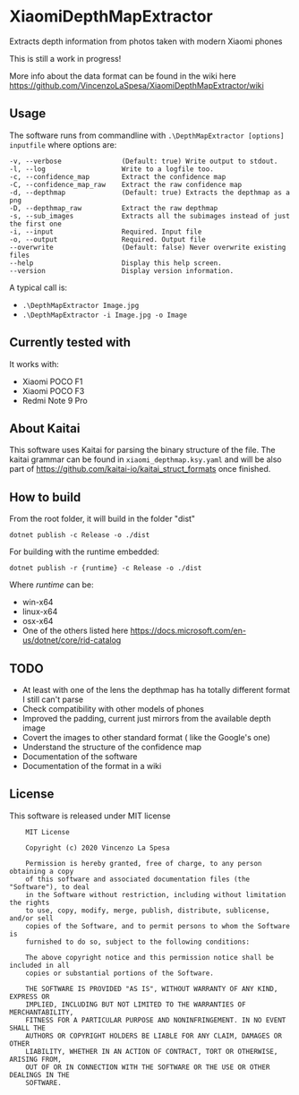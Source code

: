 # XiaomiDepthMapExtractor
Extracts depth information from photos taken with modern Xiaomi phones

This is still a work in progress!

More info about the data format can be found in the wiki here https://github.com/VincenzoLaSpesa/XiaomiDepthMapExtractor/wiki 

## Usage

The software runs from commandline with `.\DepthMapExtractor [options] inputfile` where options are:

    -v, --verbose               (Default: true) Write output to stdout.
    -l, --log                   Write to a logfile too.
    -c, --confidence_map        Extract the confidence map
    -C, --confidence_map_raw    Extract the raw confidence map
    -d, --depthmap              (Default: true) Extracts the depthmap as a png
    -D, --depthmap_raw          Extract the raw depthmap
    -s, --sub_images            Extracts all the subimages instead of just the first one
    -i, --input                 Required. Input file
    -o, --output                Required. Output file
    --overwrite                 (Default: false) Never overwrite existing files
    --help                      Display this help screen.
    --version                   Display version information.

A typical call is:

-  `.\DepthMapExtractor Image.jpg` 
-  `.\DepthMapExtractor -i Image.jpg -o Image` 

## Currently tested with

It works with: 

- Xiaomi POCO F1
- Xiaomi POCO F3
- Redmi Note 9 Pro

## About Kaitai

This software uses Kaitai for parsing the binary structure of the file.
The kaitai grammar can be found in `xiaomi_depthmap.ksy.yaml` and will be also part of 
https://github.com/kaitai-io/kaitai_struct_formats once finished.

## How to build

From the root folder, it will build in the folder "dist"

`dotnet publish -c Release -o ./dist`

For building with the runtime embedded:

`dotnet publish -r {runtime} -c Release -o ./dist`

Where *runtime* can be:

- win-x64
- linux-x64
- osx-x64
- One of the others listed here https://docs.microsoft.com/en-us/dotnet/core/rid-catalog


## TODO

- At least with one of the lens the depthmap has ha totally different format I still can't parse
- Check compatibility with other models of phones
- Improved the padding, current just mirrors from the available depth image
- Covert the images to other standard format ( like the Google's one)
- Understand the structure of the confidence map
- Documentation of the software
- Documentation of the format in a wiki

## License
This software is released under MIT license 

        MIT License

        Copyright (c) 2020 Vincenzo La Spesa

        Permission is hereby granted, free of charge, to any person obtaining a copy
        of this software and associated documentation files (the "Software"), to deal
        in the Software without restriction, including without limitation the rights
        to use, copy, modify, merge, publish, distribute, sublicense, and/or sell
        copies of the Software, and to permit persons to whom the Software is
        furnished to do so, subject to the following conditions:

        The above copyright notice and this permission notice shall be included in all
        copies or substantial portions of the Software.

        THE SOFTWARE IS PROVIDED "AS IS", WITHOUT WARRANTY OF ANY KIND, EXPRESS OR
        IMPLIED, INCLUDING BUT NOT LIMITED TO THE WARRANTIES OF MERCHANTABILITY,
        FITNESS FOR A PARTICULAR PURPOSE AND NONINFRINGEMENT. IN NO EVENT SHALL THE
        AUTHORS OR COPYRIGHT HOLDERS BE LIABLE FOR ANY CLAIM, DAMAGES OR OTHER
        LIABILITY, WHETHER IN AN ACTION OF CONTRACT, TORT OR OTHERWISE, ARISING FROM,
        OUT OF OR IN CONNECTION WITH THE SOFTWARE OR THE USE OR OTHER DEALINGS IN THE
        SOFTWARE.